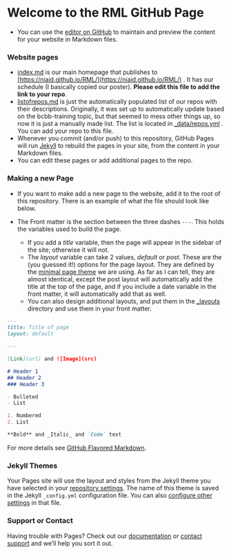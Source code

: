 # Welcome to the RML GitHub Page

- You can use the [editor on GitHub](https://github.com/niaid/RML/edit/master/index.md) to maintain and preview the content for your website in Markdown files.

### Website pages
- [index.md](index.md) is our main homepage that publishes to [https://niaid.github.io/RML/](https://niaid.github.io/RML/) .  It has our schedule (I basically copied our poster).  **Please edit this file to add the link to your repo**.
- [listofrepos.md](listofrepos.md) is just the automatically populated list of our repos with their descriptions.  Originally, it was set up to automatically update based on the bcbb-training topic, but that seemed to mess other things up, so now it is just a manually made list.  The list is located in [_data/repos.yml](_data/repos.yml) .  You can add your repo to this file.
- Whenever you commit (and/or push) to this repository, GitHub Pages will run [Jekyll](https://jekyllrb.com/) to rebuild the pages in your site, from the content in your Markdown files.
- You can edit these pages or add additional pages to the repo.


### Making a new Page

- If you want to make add a new page to the website, add it to the root of this repository.  There is an example of what the file should look like below.
- The Front matter is the section between the three dashes `---`.  This holds the variables used to build the page.  

  - If you add a *title* variable, then the page will appear in the sidebar of the site; otherwise it will not.
  - The *layout* variable can take 2 values, *default* or *post*.  These are the (you guessed it!) options for the page layout.  They are defined by the [minimal page theme](https://github.com/pages-themes/minimal) we are using. As far as I can tell, they are almost identical, except the post layout will automatically add the title at the top of the page, and if you include a date variable in the front matter, it will automatically add that as well.  
  - You can also design additional layouts, and put them in the [_layouts](_layouts) directory and use them in your front matter.

```markdown
---
title: Title of page
layout: default

---

[Link](url) and ![Image](src)

# Header 1
## Header 2
### Header 3

- Bulleted
- List

1. Numbered
2. List

**Bold** and _Italic_ and `Code` text


```

For more details see [GitHub Flavored Markdown](https://guides.github.com/features/mastering-markdown/).


### Jekyll Themes

Your Pages site will use the layout and styles from the Jekyll theme you have selected in your [repository settings](https://github.com/niaid/RML/settings). The name of this theme is saved in the Jekyll `_config.yml` configuration file.  You can also [configure other settings](https://jekyllrb.com/docs/configuration/) in that file.


### Support or Contact

Having trouble with Pages? Check out our [documentation](https://help.github.com/categories/github-pages-basics/) or [contact support](https://github.com/contact) and we’ll help you sort it out.
